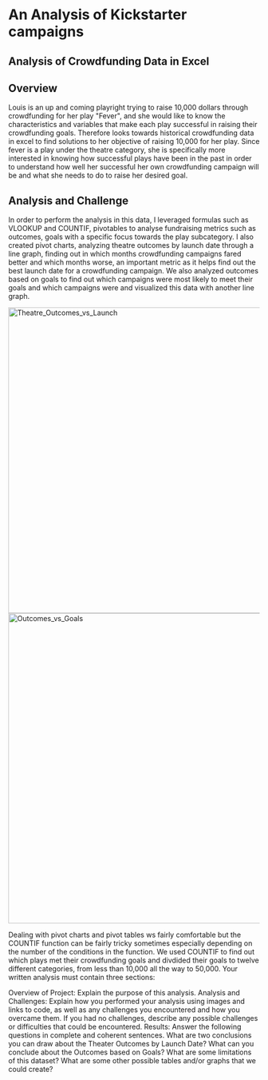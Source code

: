 # An Analysis of Kickstarter campaigns 

## Analysis of Crowdfunding Data in Excel 

## Overview 

Louis is an up and coming playright trying to raise 10,000 dollars through crowdfunding for her play "Fever", and she would like to know the characteristics and variables that make each play successful in raising their crowdfunding goals. Therefore looks towards historical crowdfunding data in excel to find solutions to her objective of raising 10,000 for her play. Since fever is a play under the theatre category, she is specifically more interested in knowing how successful plays have been in the past in order to understand how well her successful her own crowdfunding campaign will be and what she needs to do to raise her desired goal. 

## Analysis and Challenge 
In order to perform the analysis in this data, I leveraged formulas such as VLOOKUP and COUNTIF, pivotables to analyse fundraising metrics such as outcomes, goals with a specific focus towards the play subcategory. I also created pivot charts, analyzing theatre outcomes by launch date through a line graph, finding out in which months crowdfunding campaigns fared better and which months worse, an important metric as it helps find out the best launch date for a crowdfunding campaign. We also analyzed outcomes based on goals to find out which campaigns were most likely to meet their goals and which campaigns were and visualized this data with another line graph. 

<img width="612" alt="Theatre_Outcomes_vs_Launch" src="https://user-images.githubusercontent.com/59693153/103111223-3f477200-4610-11eb-98e5-11cd392a4fc2.png">
<img width="621" alt="Outcomes_vs_Goals" src="https://user-images.githubusercontent.com/59693153/103111224-3f477200-4610-11eb-957e-8b2027d3b974.png">



Dealing with pivot charts and pivot tables ws fairly comfortable but the COUNTIF function can be fairly tricky sometimes especially depending on the number of the conditions in the function. We used COUNTIF to find out which plays met their crowdfunding goals and divdided their goals to twelve different categories, from less than 10,000 all the way to 50,000. 
Your written analysis must contain three sections:

Overview of Project: Explain the purpose of this analysis.
Analysis and Challenges: Explain how you performed your analysis using images and links to code, as well as any challenges you encountered and how you overcame them. If you had no challenges, describe any possible challenges or difficulties that could be encountered.
Results: Answer the following questions in complete and coherent sentences.
What are two conclusions you can draw about the Theater Outcomes by Launch Date?
What can you conclude about the Outcomes based on Goals?
What are some limitations of this dataset?
What are some other possible tables and/or graphs that we could create?
